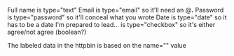 Full name is type="text"
Email is type="email" so it'll need an @__.__
Password is type="password" so it'll conceal what you wrote
Date is type="date" so it has to be a date
I'm prepared to lead... is type="checkbox" so it's either agree/not agree (boolean?)

The labeled data in the httpbin is based on the name="" value